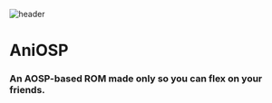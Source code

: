 ![header](https://capsule-render.vercel.app/api?type=waving&color=gradient&height=300&section=header&fontSize=90)
# AniOSP
### An AOSP-based ROM made only so you can flex on your friends.
